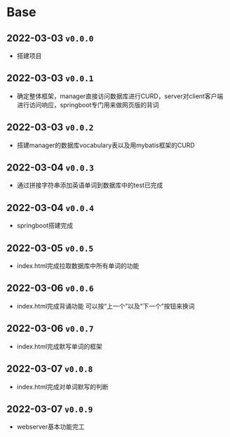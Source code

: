 # Base

## 2022-03-03 `v0.0.0`

- 搭建项目

## 2022-03-03 `v0.0.1`

- 确定整体框架，manager直接访问数据库进行CURD，server对client客户端进行访问响应，springboot专门用来做网页版的背词

## 2022-03-03 `v0.0.2`

- 搭建manager的数据库vocabulary表以及用mybatis框架的CURD

## 2022-03-04 `v0.0.3`

- 通过拼接字符串添加英语单词到数据库中的test已完成

## 2022-03-04 `v0.0.4`

- springboot搭建完成

## 2022-03-05 `v0.0.5`

- index.html完成拉取数据库中所有单词的功能

## 2022-03-06 `v0.0.6`

- index.html完成背诵功能 可以按“上一个”以及“下一个”按钮来换词

## 2022-03-06 `v0.0.7`

- index.html完成默写单词的框架

## 2022-03-07 `v0.0.8`

- index.html完成对单词默写的判断

## 2022-03-07 `v0.0.9`

- webserver基本功能完工